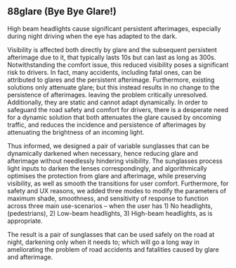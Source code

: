 ## 88glare (Bye Bye Glare!)

High beam headlights cause significant persistent afterimages, especially during night driving when the eye has adapted to the dark. 

Visibility is affected both directly by glare and the subsequent persistent afterimage due to it, that typically lasts 10s but can last as long as 300s. Notwithstanding the comfort issue, this reduced visibility poses a significant risk to drivers. In fact, many accidents, including fatal ones, can be attributed to glares and the persistent afterimage. Furthermore, existing solutions only attenuate glare; but this instead results in no change to the persistence of afterimages. leaving the problem critically unresolved. Additionally, they are static and cannot adapt dynamically.
In order to safeguard the road safety and comfort for drivers, there is a desperate need for a dynamic solution that both attenuates the glare caused by oncoming traffic, and reduces the incidence and persistence of afterimages by attenuating the brightness of an incoming light.

Thus informed, we designed a pair of variable sunglasses that can be dynamically darkened when necessary, hence reducing glare and afterimage without needlessly hindering visibility. The sunglasses process light inputs to darken the lenses correspondingly, and algorithmically optimises the protection from glare and afterimage, while preserving visibility, as well as smooth the transitions for user comfort. Furthermore, for safety and UX reasons, we added three modes to modify the parameters of maximum shade, smoothness, and sensitivity of response to function across three main use-scenarios – when the user has 1) No headlights, (pedestrians), 2) Low-beam headlights, 3) High-beam headlights, as is appropriate.

The result is a pair of sunglasses that can be used safely on the road at night, darkening only when it needs to; which will go a long way in ameliorating the problem of road accidents and fatalities caused by glare and afterimage. 
